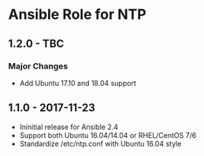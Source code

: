 Ansible Role for NTP
====================

1.2.0 - TBC
-----------

### Major Changes

-   Add Ubuntu 17.10 and 18.04 support

1.1.0 - 2017-11-23
------------------

-   Ininitial release for Ansible 2.4
-   Support both Ubuntu 16.04/14.04 or RHEL/CentOS 7/6
-   Standardize /etc/ntp.conf with Ubuntu 16.04 style

